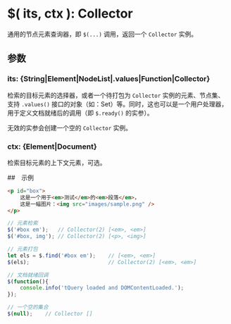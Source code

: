 # $( its, ctx ): Collector

通用的节点元素查询器，即 `$(...)` 调用，返回一个 `Collector` 实例。


## 参数

### its: {String|Element|NodeList|.values|Function|Collector}

检索的目标元素的选择器，或者一个待打包为 `Collector` 实例的元素、节点集、支持 `.values()` 接口的对象（如：Set）等。同时，这也可以是一个用户处理器，用于定义文档就绪后的调用（即 `$.ready()` 的实参）。

无效的实参会创建一个空的 `Collector` 实例。


### ctx: {Element|Document}

检索目标元素的上下文元素，可选。


##　示例

```html
<p id="box">
    这是一个用于<em>测试</em>的<em>段落</em>，
    这是一幅图片：<img src="images/sample.png" />
</p>
```

```js
// 元素检索
$('#box em');   // Collector(2) [<em>, <em>]
$('#box, img'); // Collector(2) [<p>, <img>]

// 元素打包
let els = $.find('#box em');    // [<em>, <em>]
$(els);                         // Collector(2) [<em>, <em>]

// 文档就绪回调
$(function(){
    console.info('tQuery loaded and DOMContentLoaded.');
});

// 一个空的集合
$(null);    // Collector []
```